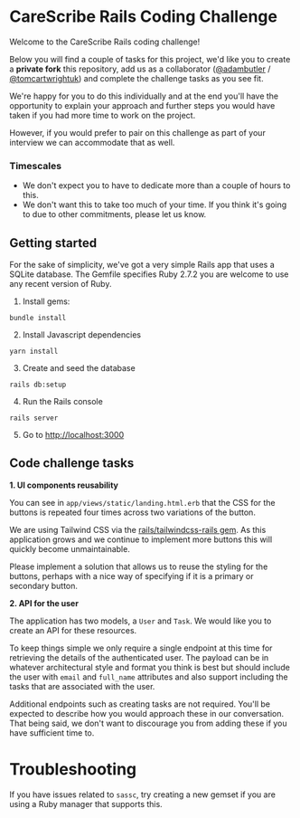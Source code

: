 # CareScribe Rails Coding Challenge

Welcome to the CareScribe Rails coding challenge!

Below you will find a couple of tasks for this project, we'd like you to create a **private fork** this repository, add us as a collaborator ([@adambutler](https://github.com/adambutler/) / [@tomcartwrightuk](https://github.com/tomcartwrightuk)) and complete the challenge tasks as you see fit.

We're happy for you to do this individually and at the end you'll have the opportunity to explain your approach and further steps you would have taken if you had more time to work on the project.

However, if you would prefer to pair on this challenge as part of your interview we can accommodate that as well.

### Timescales

- We don't expect you to have to dedicate more than a couple of hours to this.
- We don't want this to take too much of your time. If you think it's going to due to other commitments, please let us know.

## Getting started

For the sake of simplicity, we've got a very simple Rails app that uses a SQLite database. The Gemfile specifies Ruby 2.7.2 you are welcome to use any recent version of Ruby.

1. Install gems:

```
bundle install
```

2. Install Javascript dependencies

```
yarn install
```

3. Create and seed the database

```
rails db:setup
```

4. Run the Rails console

```
rails server
```

5. Go to [http://localhost:3000](http://localhost:3000)

## Code challenge tasks

**1. UI components reusability**

You can see in `app/views/static/landing.html.erb` that the CSS for the buttons is repeated four times across two variations of the button.

We are using Tailwind CSS via the [rails/tailwindcss-rails gem](https://github.com/rails/tailwindcss-rails). As this application grows and we continue to implement more buttons this will quickly become unmaintainable.

Please implement a solution that allows us to reuse the styling for the buttons, perhaps with a nice way of specifying if it is a primary or secondary button.

**2. API for the user**

The application has two models, a `User` and `Task`. We would like you to create an API for these resources.

To keep things simple we only require a single endpoint at this time for retrieving the details of the authenticated user. The payload can be in whatever architectural style and format you think is best but should include the user with `email` and `full_name` attributes and also support including the tasks that are associated with the user.

Additional endpoints such as creating tasks are not required. You'll be expected to describe how you would approach these in our conversation. That being said, we don't want to discourage you from adding these if you have sufficient time to.

# Troubleshooting

If you have issues related to `sassc`, try creating a new gemset if you are using a Ruby manager that supports this.
